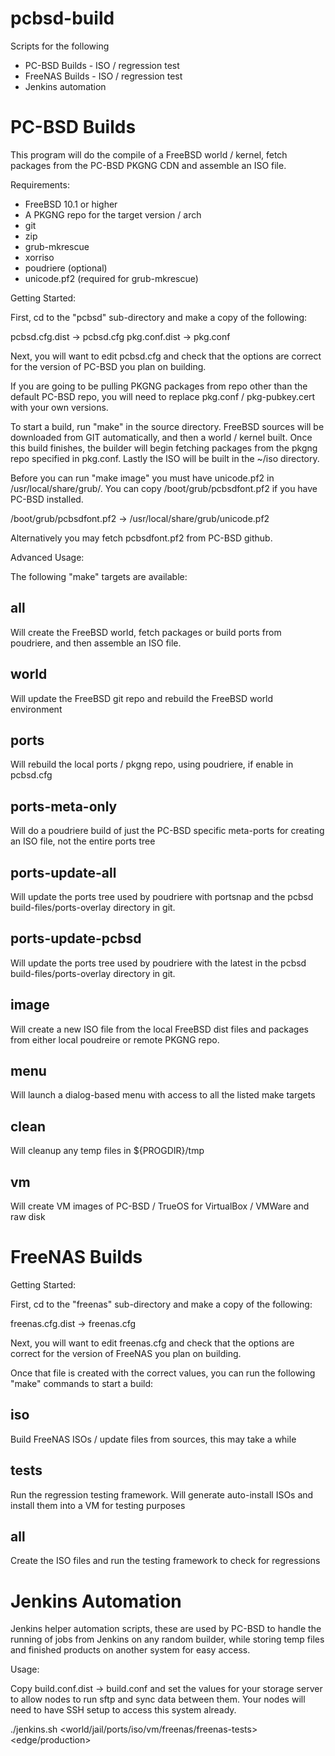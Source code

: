 pcbsd-build
===========

Scripts for the following

 * PC-BSD Builds -  ISO / regression test
 * FreeNAS Builds - ISO / regression test
 * Jenkins automation


PC-BSD Builds
============

This program will do the compile of a FreeBSD world / kernel, 
fetch packages from the PC-BSD PKGNG CDN and assemble an ISO file. 

Requirements:

 - FreeBSD 10.1 or higher
 - A PKGNG repo for the target version / arch
 - git
 - zip
 - grub-mkrescue
 - xorriso
 - poudriere (optional)
 - unicode.pf2 (required for grub-mkrescue)

Getting Started:

First, cd to the "pcbsd" sub-directory and make a copy of the following:

pcbsd.cfg.dist -> pcbsd.cfg
pkg.conf.dist -> pkg.conf

Next, you will want to edit pcbsd.cfg and check that the options are correct
for the version of PC-BSD you plan on building.

If you are going to be pulling PKGNG packages from repo other than the
default PC-BSD repo, you will need to replace pkg.conf / pkg-pubkey.cert
with your own versions.

To start a build, run "make" in the source directory. FreeBSD sources will be 
downloaded from GIT automatically, and then a world / kernel built. Once
this build finishes, the builder will begin fetching packages from the 
pkgng repo specified in pkg.conf. Lastly the ISO will be built in the ~/iso
directory.

Before you can run "make image" you must have unicode.pf2 in /usr/local/share/grub/.
You can copy /boot/grub/pcbsdfont.pf2 if you have PC-BSD installed.  

/boot/grub/pcbsdfont.pf2 -> /usr/local/share/grub/unicode.pf2

Alternatively you may fetch pcbsdfont.pf2 from PC-BSD github.


Advanced Usage:

The following "make" targets are available:

all
---

Will create the FreeBSD world, fetch packages or build ports from poudriere,
and then assemble an ISO file.

world
---

Will update the FreeBSD git repo and rebuild the FreeBSD world environment

ports
---

Will rebuild the local ports / pkgng repo, using poudriere, if enable in
pcbsd.cfg

ports-meta-only
---

Will do a poudriere build of just the PC-BSD specific meta-ports for creating
an ISO file, not the entire ports tree

ports-update-all
---

Will update the ports tree used by poudriere with portsnap and the pcbsd
build-files/ports-overlay directory in git.

ports-update-pcbsd
---

Will update the ports tree used by poudriere with the latest in the pcbsd
build-files/ports-overlay directory in git.

image
---

Will create a new ISO file from the local FreeBSD dist files and packages
from either local poudreire or remote PKGNG repo.

menu
---

Will launch a dialog-based menu with access to all the listed make targets

clean
---

Will cleanup any temp files in ${PROGDIR}/tmp

vm
---

Will create VM images of PC-BSD / TrueOS for VirtualBox / VMWare and raw disk


FreeNAS Builds
============

Getting Started:

First, cd to the "freenas" sub-directory and make a copy of the following:

freenas.cfg.dist -> freenas.cfg

Next, you will want to edit freenas.cfg and check that the options are correct
for the version of FreeNAS you plan on building.

Once that file is created with the correct values, you can run the following
"make" commands to start a build:

iso
---
Build FreeNAS ISOs / update files from sources, this may take a while

tests
---
Run the regression testing framework. Will generate auto-install ISOs and
install them into a VM for testing purposes

all
---
Create the ISO files and run the testing framework to check for regressions



Jenkins Automation
============

Jenkins helper automation scripts, these are used by PC-BSD to handle
the running of jobs from Jenkins on any random builder, while storing
temp files and finished products on another system for easy access.

Usage:

Copy build.conf.dist -> build.conf and set the values for your storage server
to allow nodes to run sftp and sync data between them. Your nodes will need
to have SSH setup to access this system already. 

./jenkins.sh <world/jail/ports/iso/vm/freenas/freenas-tests> <version> <edge/production>
